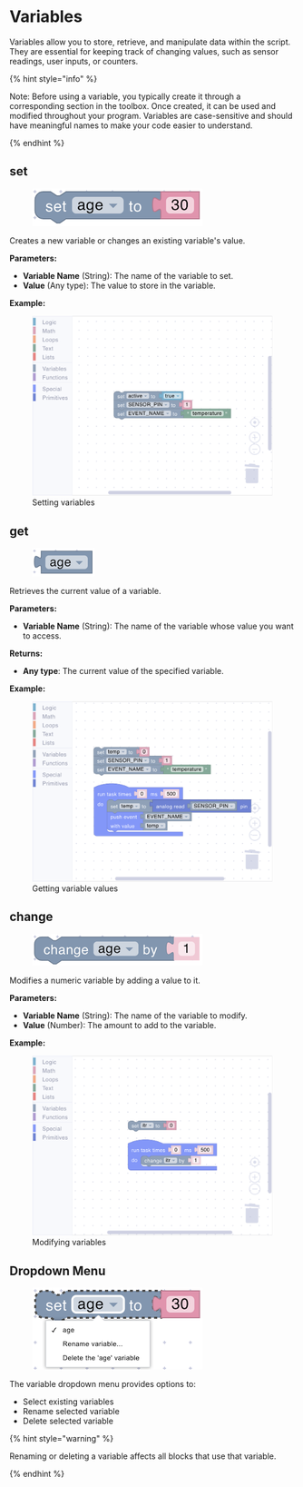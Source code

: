 # Variables

Variables allow you to store, retrieve, and manipulate data within the script. They are essential for keeping track of changing values, such as sensor readings, user inputs, or counters.

{% hint style="info" %}

Note: Before using a variable, you typically create it through a corresponding section in the toolbox. Once created, it can be used and modified throughout your program. Variables are case-sensitive and should have meaningful names to make your code easier to understand.

{% endhint %}

## set

<div align="left"><figure><img src="../../../.gitbook/assets/variables_set.png" alt=""><figcaption></figcaption></figure></div>

Creates a new variable or changes an existing variable's value.

**Parameters:**

- **Variable Name** (String): The name of the variable to set.
- **Value** (Any type): The value to store in the variable.

**Example:**

<div><figure><img src="../../../.gitbook/assets/variables_set_example.png" alt=""><figcaption>Setting variables</figcaption></figure></div>

## get

<div align="left"><figure><img src="../../../.gitbook/assets/variables_get.png" alt=""><figcaption></figcaption></figure></div>

Retrieves the current value of a variable.

**Parameters:**

- **Variable Name** (String): The name of the variable whose value you want to access.

**Returns:**

- **Any type**: The current value of the specified variable.

**Example:**

<div><figure><img src="../../../.gitbook/assets/variables_get_example.png" alt=""><figcaption>Getting variable values</figcaption></figure></div>

## change

<div align="left"><figure><img src="../../../.gitbook/assets/variables_change.png" alt=""><figcaption></figcaption></figure></div>

Modifies a numeric variable by adding a value to it.

**Parameters:**

- **Variable Name** (String): The name of the variable to modify.
- **Value** (Number): The amount to add to the variable.

**Example:**

<div><figure><img src="../../../.gitbook/assets/variables_change_example.png" alt=""><figcaption>Modifying variables</figcaption></figure></div>

## Dropdown Menu

<div align="left"><figure><img src="../../../.gitbook/assets/variables_dropdown.png" alt=""><figcaption></figcaption></figure></div>

The variable dropdown menu provides options to:

- Select existing variables
- Rename selected variable
- Delete selected variable

{% hint style="warning" %}

Renaming or deleting a variable affects all blocks that use that variable.

{% endhint %}
